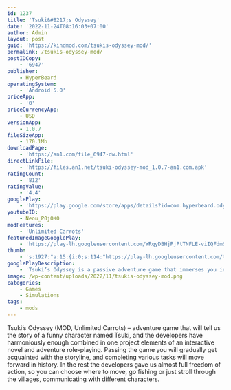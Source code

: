 ```yaml
---
id: 1237
title: 'Tsuki&#8217;s Odyssey'
date: '2022-11-24T08:16:03+07:00'
author: Admin
layout: post
guid: 'https://kindmod.com/tsukis-odyssey-mod/'
permalink: /tsukis-odyssey-mod/
postIDCopy:
    - '6947'
publisher:
    - HyperBeard
operatingSystem:
    - 'Android 5.0'
priceApp:
    - '0'
priceCurrencyApp:
    - USD
versionApp:
    - 1.0.7
fileSizeApp:
    - 170.1Mb
downloadPage:
    - 'https://an1.com/file_6947-dw.html'
directLinkFile:
    - 'https://files.an1.net/tsuki-odyssey-mod_1.0.7-an1.com.apk'
ratingCount:
    - '812'
ratingValue:
    - '4.4'
googlePlay:
    - 'https://play.google.com/store/apps/details?id=com.hyperbeard.odyssey'
youtubeID:
    - Neou_P0jOK0
modFeatures:
    - 'Unlimited Carrots'
featuredImageGooglePlay:
    - 'https://play-lh.googleusercontent.com/WRqyDBHjPjPtTNFLE-viIQFdmSjc16v5RKDEQshMccPEhMRBoYpNvrRe1wfLNuU8Hb0'
thumb:
    - 's:1927:"a:15:{i:0;s:114:"https://play-lh.googleusercontent.com/tOYn8XWG622PLW0EK6BRF4ttxbzV13xxKDXPiy2-dEN5nKAZotSy31DegvykW0xyRg=w526-h296";i:1;s:114:"https://play-lh.googleusercontent.com/lhagREBab6xr3v4NW_xax_mEr_kNWu0M6B03cLrHBQO7PIhLitnpPuJhXm6SSTXxuw=w526-h296";i:2;s:115:"https://play-lh.googleusercontent.com/Gp5AbUH5C5ZMiHv69Fn3ypAGwzXueNUspQ3kiVBJ7jS08xz0l9OkLTrobkKTwd70tT0=w526-h296";i:3;s:114:"https://play-lh.googleusercontent.com/cY__bIbC9xe4ybt1PBT18wUmxYysS6qr54VnJs5M9lMAYG-kkEqknGQA8c3PQ3WYEQ=w526-h296";i:4;s:114:"https://play-lh.googleusercontent.com/esvwGWapWeaAoA9opevlx2ED6q7z_xVrMRgaV7_HGXXQZphL4s_R825Apfe0s6YX4w=w526-h296";i:5;s:115:"https://play-lh.googleusercontent.com/tXLqvRklhOhyv8NH5BEsOZ2EUhy14-pl1X0qaxaJ5ZvAvlZO1YBW3giG12XPYZW1q3E=w526-h296";i:6;s:114:"https://play-lh.googleusercontent.com/nwprpxk2DHKz9dPQ_NyGapgbrrwSav0oH5Juy6SrA1sdfZ4PkIsS3LEzrskiMq2HVg=w526-h296";i:7;s:115:"https://play-lh.googleusercontent.com/10F258f-bw_b9-Y4c0yK2w6thTKsehHxwBOtGm60lXXYPHRkpLFmuJQkw_WFxV6iEpo=w526-h296";i:8;s:116:"https://play-lh.googleusercontent.com/WqNw_bxIPY5lpfN9Rzs7GDkIvjke2PQAkCUVcOTvoFns75IBDLpkZrxew7AaDuglHc5M=w526-h296";i:9;s:115:"https://play-lh.googleusercontent.com/YC067bVhvoaiRXCuurxXaQ6dAy2B_2O1riAanEVE6e_7JJoJTpFZuFM6bfqJDRqKi9E=w526-h296";i:10;s:114:"https://play-lh.googleusercontent.com/vFlrQ3-ONwKA9glYS-rvC6vBob-Ar5Bm7VCXJ0VriUNRz6UuNw1J-lRl70P1voxmzQ=w526-h296";i:11;s:115:"https://play-lh.googleusercontent.com/efBSI7ch40ofVchTInfh5U_KpmSgmULGikDR_MkA6H6Tn9tO1306hVd-_RbDUigIrKE=w526-h296";i:12;s:116:"https://play-lh.googleusercontent.com/798EfNoTebzHNRG_CaS1nEbe3AgvRJeZdb9SzNKyyKSEzCrhdlUiuFV5tei7s4JNmnpp=w526-h296";i:13;s:115:"https://play-lh.googleusercontent.com/I1I0-ofv6Vn365Qf44GMQN76Imy2Jg30a_lQVInBcY2gvmFdUfI0f84P0bRCtNp3kE8=w526-h296";i:14;s:114:"https://play-lh.googleusercontent.com/EbinDx-rX0C6cQo6qvRt2bPyCIaSHl5_8UWuDFbGBwT9ZW0UJLDbasD1riIAwSOG7w=w526-h296";}";'
googlePlayDescription:
    - 'Tsuki’s Odyssey is a passive adventure game that immerses you into the world of Tsuki and the oddball characters of Mushroom Village.. Decorate your home, make friends, catch all kinds of fish and so much more!. It is important to note that Tsuki is not your pet, but a free spirit who will move and interact with the world as they please. But if you check in often, you just might catch something new and exciting happening in the town!'
image: /wp-content/uploads/2022/11/tsukis-odyssey-mod.png
categories:
    - Games
    - Simulations
tags:
    - mods
---
```


Tsuki’s Odyssey (MOD, Unlimited Carrots) – adventure game that will tell us the story of a funny character named Tsuki, and the developers have harmoniously enough combined in one project elements of an interactive novel and adventure role-playing. Passing the game you will gradually get acquainted with the storyline, and completing various tasks will move forward in history. In the rest the developers gave us almost full freedom of action, so you can choose where to move, go fishing or just stroll through the villages, communicating with different characters.